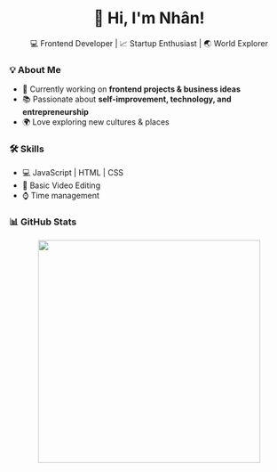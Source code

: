 <h1 align="center">🚀 Hi, I'm Nhân!</h1>
<p align="center">
  💻 Frontend Developer | 📈 Startup Enthusiast | 🌏 World Explorer
</p>

### 💡 About Me  
- 🚀 Currently working on **frontend projects & business ideas**  
- 📚 Passionate about **self-improvement, technology, and entrepreneurship**  
- 🌍 Love exploring new cultures & places  

### 🛠 Skills  
- 💻 JavaScript | HTML | CSS  
- 🎥 Basic Video Editing  
- ⌚ Time management  

### 📊 GitHub Stats  
<p align="center">
  <img src="https://github-readme-stats.vercel.app/api?username=yourusername&show_icons=true&theme=radical" width="400" />
</p>
